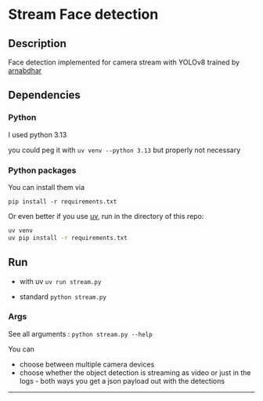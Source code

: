 # Stream Face detection

## Description
Face detection implemented for camera stream with YOLOv8 trained by [arnabdhar](https://huggingface.co/arnabdhar/YOLOv8-Face-Detection)

## Dependencies
### Python
I used python 3.13

you could peg it with 
`uv venv --python 3.13`
but properly not necessary

### Python packages 
You can install them via

`pip install -r requirements.txt`

Or even better if you use [uv](https://docs.astral.sh/uv/getting-started/installation/#__tabbed_1_1), run in the directory of this repo:
```sh
uv venv
uv pip install -r requirements.txt
```
## Run
* with uv
 `uv run stream.py`

* standard
 `python stream.py`

### Args
See all arguments : `python stream.py --help`

You can 
* choose between multiple camera devices
* choose whether the object detection is streaming as video or just in the logs - both ways you get a json payload out with the detections

---
